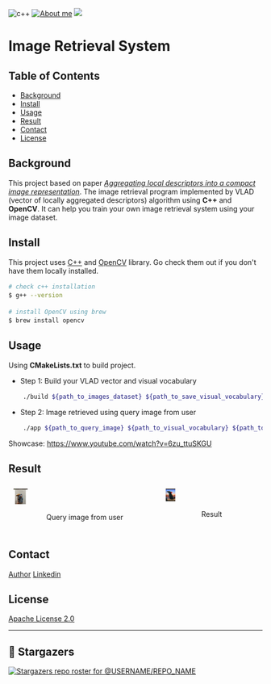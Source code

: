 ![c++](https://img.shields.io/badge/C%2B%2B-00599C?style=for-the-badge&logo=c%2B%2B&logoColor=white)
[![About me](https://img.shields.io/badge/LinkedIn-0077B5?style=for-the-badge&logo=linkedin&logoColor=white)](https://www.linkedin.com/in/mingjun-m-0bb5401a1/)
![](https://img.shields.io/github/stars/mingjm3/image_retrieval_system.svg)


# Image Retrieval System

## Table of Contents

- [Background](#background)
- [Install](#install)
- [Usage](#usage)
- [Result](#result)
- [Contact](#contact)
- [License](#license)

## Background

This project based on paper *[Aggregating local descriptors into a compact image representation](https://ieeexplore.ieee.org/document/5540039)*. The image retrieval program implemented by VLAD (vector of locally aggregated descriptors) algorithm using **C++** and **OpenCV**. It can help you train your own image retrieval system using your image dataset.

## Install

This project uses [C++](https://cplusplus.com/) and [OpenCV](https://opencv.org/) library. Go check them out if you don't have them locally installed.

```sh
# check c++ installation
$ g++ --version

# install OpenCV using brew
$ brew install opencv
```

## Usage

Using **CMakeLists.txt** to build project.

- Step 1: Build your VLAD vector and visual vocabulary

```sh
    ./build ${path_to_images_dataset} ${path_to_save_visual_vocabulary} ${path_to_save_vlad_vector_model}
```

- Step 2: Image retrieved using query image from user

```sh
    ./app ${path_to_query_image} ${path_to_visual_vocabulary} ${path_to_vlad_vector_model}
```

Showcase: https://www.youtube.com/watch?v=6zu_ttuSKGU

## Result

<div style="display:flex; justify-content: center;">
    <div style="flex: 30%; padding: 10px;">
        <img src="assets/query.jpg" alt="Query image from user" style="width: 10%;">
        <p style="text-align: center;">Query image from user</p>
    </div>
    <div style="flex: 10%; padding: 10px;">
        <img src="assets/result.jpg" alt="Result" style="width: 10%;">
        <p style="text-align: center;">Result</p>
    </div>
</div>

## Contact

[Author](https://mingjm3.github.io/)
[Linkedin](https://www.linkedin.com/in/mingjun-m-0bb5401a1/)

## License

[Apache License 2.0](https://github.com/mingjm3/image_retrieval_system/blob/master/LICENSE)

---

## 🎉 Stargazers

[![Stargazers repo roster for @USERNAME/REPO_NAME](https://reporoster.com/stars/mingjm3/image_retrieval_system
)](https://github.com/mingjm3/image_retrieval_system/stargazers)
